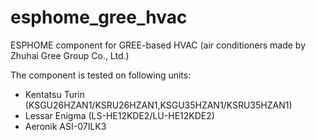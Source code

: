 # esphome_gree_hvac
ESPHOME component for GREE-based HVAC (air conditioners made by Zhuhai Gree Group Co., Ltd.)

The component is tested on following units:
- Kentatsu Turin (KSGU26HZAN1/KSRU26HZAN1,KSGU35HZAN1/KSRU35HZAN1)
- Lessar Enigma (LS-HE12KDE2/LU-HE12KDE2)
- Aeronik ASI-07ILK3
